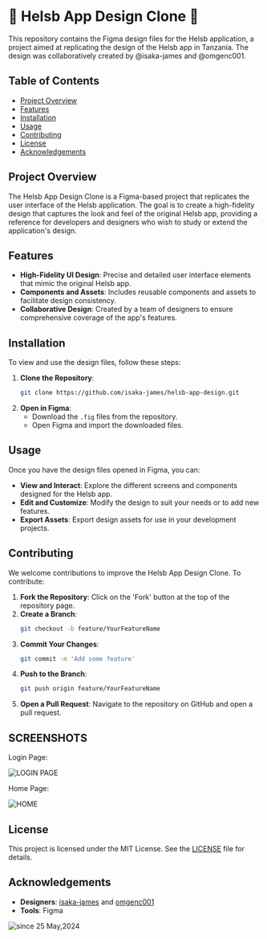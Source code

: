 # 🎨 Helsb App Design Clone 📱

This repository contains the Figma design files for the Helsb application, a project aimed at replicating the design of the Helsb app in Tanzania. The design was collaboratively created by @isaka-james and @omgenc001.

## Table of Contents

- [Project Overview](#project-overview)
- [Features](#features)
- [Installation](#installation)
- [Usage](#usage)
- [Contributing](#contributing)
- [License](#license)
- [Acknowledgements](#acknowledgements)

## Project Overview

The Helsb App Design Clone is a Figma-based project that replicates the user interface of the Helsb application. The goal is to create a high-fidelity design that captures the look and feel of the original Helsb app, providing a reference for developers and designers who wish to study or extend the application's design.

## Features

- **High-Fidelity UI Design**: Precise and detailed user interface elements that mimic the original Helsb app.
- **Components and Assets**: Includes reusable components and assets to facilitate design consistency.
- **Collaborative Design**: Created by a team of designers to ensure comprehensive coverage of the app's features.

## Installation

To view and use the design files, follow these steps:

1. **Clone the Repository**:
   ```bash
   git clone https://github.com/isaka-james/helsb-app-design.git
   ```
2. **Open in Figma**:
   - Download the `.fig` files from the repository.
   - Open Figma and import the downloaded files.

## Usage

Once you have the design files opened in Figma, you can:

- **View and Interact**: Explore the different screens and components designed for the Helsb app.
- **Edit and Customize**: Modify the design to suit your needs or to add new features.
- **Export Assets**: Export design assets for use in your development projects.

## Contributing

We welcome contributions to improve the Helsb App Design Clone. To contribute:

1. **Fork the Repository**: Click on the 'Fork' button at the top of the repository page.
2. **Create a Branch**: 
   ```bash
   git checkout -b feature/YourFeatureName
   ```
3. **Commit Your Changes**: 
   ```bash
   git commit -m 'Add some feature'
   ```
4. **Push to the Branch**: 
   ```bash
   git push origin feature/YourFeatureName
   ```
5. **Open a Pull Request**: Navigate to the repository on GitHub and open a pull request.

## SCREENSHOTS
Login Page:

![LOGIN PAGE](https://github.com/isaka-james/helsb-app-design/assets/76619967/a5797aba-62f2-4b70-adda-1aec9d1c86ef)

Home Page:

![HOME](https://github.com/isaka-james/helsb-app-design/assets/76619967/b53c2d96-96ce-43a1-8d17-12b03b77a3d5)


## License

This project is licensed under the MIT License. See the [LICENSE](LICENSE) file for details.

## Acknowledgements

- **Designers**: [isaka-james](https://github.com/isaka-james) and [omgenc001](https://github.com/omgenc001)
- **Tools**: Figma

<img src="https://komarev.com/ghpvc/?username=omgenc-james&label=Project%20Views&color=0e75b6&style=flat" alt="since 25 May,2024" />
